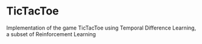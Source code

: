 TicTacToe
=========

Implementation of the game TicTacToe using Temporal Difference Learning, a subset of Reinforcement Learning
